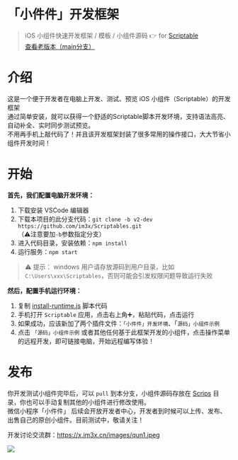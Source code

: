 # 「小件件」开发框架

> iOS 小组件快速开发框架 / 模板 / 小组件源码  👉 for [Scriptable](https://scriptable.app)    
> [查看老版本（main分支）](https://github.com/im3x/Scriptables/tree/main)

# 介绍
这是一个便于开发者在电脑上开发、测试、预览 iOS 小组件（Scriptable）的开发框架    
通过简单安装，就可以获得一个舒适的Scriptable脚本开发环境，支持语法高亮、自动补全、实时同步测试预览。    
不用再手机上敲代码了！并且该开发框架封装了很多常用的操作接口，大大节省小组件开发时间！

# 开始
**首先，我们配置电脑开发环境：**    
1. 下载安装 VSCode 编辑器
2. 下载本项目的此分支代码：`git clone -b v2-dev https://github.com/im3x/Scriptables.git`    
   （⚠️注意要加`-b`参数指定分支）    
3. 进入代码目录，安装依赖：`npm install`    
4. 运行服务：`npm start`    

> ⚠️ 提示： windows 用户请存放源码到用户目录，比如 `C:\Users\xxx\Scriptables`，否则可能会引发权限问题导致运行失败

**然后，配置手机运行环境：**    
1. 复制 [install-runtime.js](install-runtime.js) 脚本代码    
2. 手机打开 `Scriptable` 应用，点击右上角➕，粘贴代码，点击运行    
3. 如果成功，应该新加了两个插件文件：`「小件件」开发环境`、「`源码」小组件示例`    
4. 点击 `「源码」小组件示例` 或者其他任何基于此框架开发的小组件，点击操作菜单的远程开发，即可链接电脑，开始远程编写体验！    



# 发布

你开发测试小组件完毕后，可以 `pull` 到本分支，小组件源码存放在 [Scrips](Scripts) 目录，你也可以手动复制其他的小组件进行修改使用。    
微信小程序「小件件」 后续会开放开发者中心，开发者到时候可以上传、发布、出售自己的原创小组件。目前测试中，敬请关注！    


开发讨论交流群：https://x.im3x.cn/images/qun1.jpeg


![](https://x.im3x.cn/images/qr2.png)
